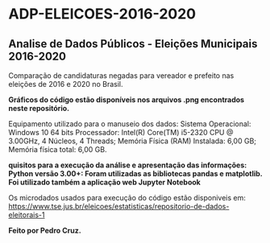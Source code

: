 # ADP-ELEICOES-2016-2020 #
## Analise de Dados Públicos - Eleições Municipais 2016-2020 ##

Comparação de candidaturas negadas para vereador e prefeito nas eleições de 2016 e 2020 no Brasil.

**Gráficos do código estão disponíveis nos arquivos .png encontrados neste repositório.**

Equipamento utilizado para o manuseio dos dados:
Sistema Operacional: Windows 10 64 bits
Processador: Intel(R) Core(TM) i5-2320 CPU @ 3.00GHz, 4 Núcleos, 4 Threads;
Memória Física (RAM) Instalada: 6,00 GB;
Memória física total: 6,00 GB.

**quisitos para a execução da análise e apresentação das informações:
Python versão 3.00+: Foram utilizadas as bibliotecas pandas e matplotlib.
Foi utilizado também a aplicação web Jupyter Notebook**

Os microdados usados para execução do código estão disponiveis em: https://www.tse.jus.br/eleicoes/estatisticas/repositorio-de-dados-eleitorais-1

**Feito por Pedro Cruz.**
